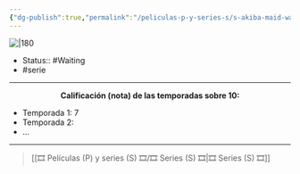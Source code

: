 ```yaml
---
{"dg-publish":true,"permalink":"/peliculas-p-y-series-s/s-akiba-maid-war/"}
---
```



![|180](https://m.media-amazon.com/images/M/MV5BNjMyMjA3MTQtN2FlMi00NmZkLWEwZjktZmVlOTIxNWNlNDNlXkEyXkFqcGdeQXVyMzgxODM4NjM@._V1_SX300.jpg)

- Status:: #Waiting
- #serie

---

**<center>Calificación (nota) de las temporadas sobre 10:</center>**

- Temporada 1: 7
- Temporada 2: 
- ...

---

> [[🎞️ Películas (P) y series (S) 🎞️/🎞️ Series (S) 🎞️\|🎞️ Series (S) 🎞️]]